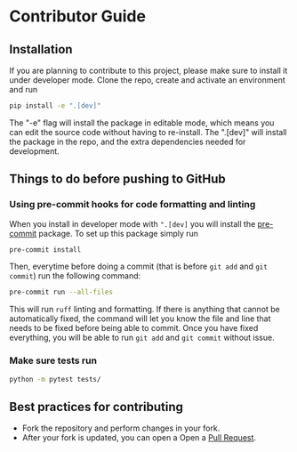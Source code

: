 # Contributor Guide

## Installation

If you are planning to contribute to this project, please make sure to install it under developer mode. Clone the repo, create and activate an environment and run

```bash
pip install -e ".[dev]"
```

The "-e" flag will install the package in editable mode, which means you can edit the source code without having to re-install. The ".[dev]" will install the package in the repo, and the extra dependencies needed for development.

## Things to do before pushing to GitHub

### Using pre-commit hooks for code formatting and linting

When you install in developer mode with `".[dev]` you will install the [pre-commit](https://pre-commit.com/) package. To set up this package simply run

```bash
pre-commit install
```

Then, everytime before doing a commit (that is before `git add` and `git commit`) run the following command:

```bash
pre-commit run --all-files
```

This will run `ruff` linting and formatting. If there is anything that cannot be automatically fixed, the command will let you know the file and line that needs to be fixed before being able to commit. Once you have fixed everything, you will be able to run `git add` and `git commit` without issue.


### Make sure tests run

```bash
python -m pytest tests/
```

## Best practices for contributing

* Fork the repository and perform changes in your fork.
* After your fork is updated, you can open a Open a [Pull Request](https://github.com/flatironinstitute/Cryo-EM-Heterogeneity-Challenge-1/pulls).
